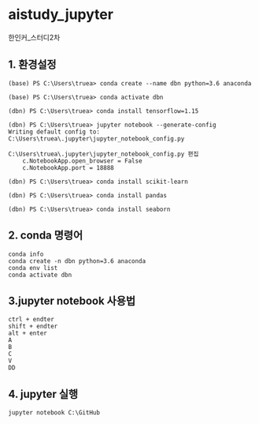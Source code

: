 # aistudy_jupyter

한인커_스터디2차

## 1. 환경설정

    (base) PS C:\Users\truea> conda create --name dbn python=3.6 anaconda

    (base) PS C:\Users\truea> conda activate dbn

    (dbn) PS C:\Users\truea> conda install tensorflow=1.15

    (dbn) PS C:\Users\truea> jupyter notebook --generate-config   
    Writing default config to: C:\Users\truea\.jupyter\jupyter_notebook_config.py

    C:\Users\truea\.jupyter\jupyter_notebook_config.py 편집
        c.NotebookApp.open_browser = False
        c.NotebookApp.port = 18888

    (dbn) PS C:\Users\truea> conda install scikit-learn  

    (dbn) PS C:\Users\truea> conda install pandas 

    (dbn) PS C:\Users\truea> conda install seaborn 

  
## 2. conda 명령어

    conda info
    conda create -n dbn python=3.6 anaconda
    conda env list
    conda activate dbn
  
  
## 3.jupyter notebook 사용법
    ctrl + endter
    shift + endter
    alt + enter
    A
    B
    C
    V
    DD
  
## 4. jupyter 실행

    jupyter notebook C:\GitHub
  
  
